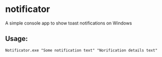 # notificator
A simple console app to show toast notifications on Windows
## Usage:
    Notificator.exe "Some notification text" "Norification details text"
